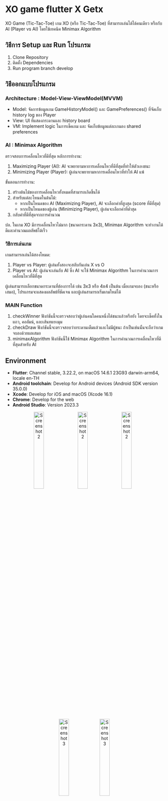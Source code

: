 # XO game flutter X Getx 
XO Game (Tic-Tac-Toe)
เกม XO (หรือ Tic-Tac-Toe) ที่สามารถเล่นได้ได้คนเดียว หรือกับ AI (Player vs AI) โดยใช้เทคนิค Minimax Algorithm 

## วิธีการ Setup และ Run โปรแกรม
1. Clone Repository
2. ติดตั้ง Dependencies
3. Run program  branch develop
   
## วิธีออกแบบโปรแกรม

### Architecture : Model-View-ViewModel(MVVM)  
- Model: จัดการข้อมูลเกม GameHistoryModel() และ GamePreferences() ที่จัดเก็บ history log ของ Player
- View: UI ที่แสดงกระดานและ history board
- VM: Implement logic ในการเช็คเกม และ จัดเก็บข้อมูลแต่ละเกมลง shared preferences

### AI : Minimax Algorithm 
ตรวจสอบการเคลื่อนไหวที่ดีที่สุด
หลักการทำงาน:
1. Maximizing Player (AI): AI จะพยายามหาการเคลื่อนไหวที่ดีที่สุดที่ทำให้ตัวเองชนะ
2. Minimizing Player (Player): ผู้เล่นจะพยายามหาการเคลื่อนไหวที่ทำให้ AI แพ้

ขั้นตอนการทำงาน:
1. สร้างต้นไม้ของการเคลื่อนไหวทั้งหมดที่สามารถเกิดขึ้นได้
2. สำหรับแต่ละโหนดในต้นไม้:
    - หากเป็นโหนดของ AI (Maximizing Player), AI จะเลือกค่าที่สูงสุด (score ที่ดีที่สุด)
    - หากเป็นโหนดของผู้เล่น (Minimizing Player), ผู้เล่นจะเลือกค่าที่ต่ำสุด
3. กลับค่าที่ดีที่สุดจากการคำนวณ

ปล. ในเกม XO มีการเคลื่อนไหวไม่มาก (ขนาดกระดาน 3x3), Minimax Algorithm จะทำงานได้ดีและคำนวณผลลัพธ์ได้เร็ว

### วิธีการเล่นเกม
เกมสามารถเล่นได้สองโหมด:
1. Player vs Player: ผู้เล่นทั้งสองจะสลับกันเล่น X vs O
2. Player vs AI: ผู้เล่นจะเล่นกับ AI ซึ่ง AI จะใช้ Minimax Algorithm ในการคำนวณการเคลื่อนไหวที่ดีที่สุด

ผู้เล่นสามารถเลือกขนาดกระดานที่ต้องการได้ เช่น 3x3 หรือ 4x4 เป็นต้น
เมื่อเกมจบลง (ชนะหรือเสมอ), โปรแกรมจะแสดงผลลัพธ์ที่ชัดเจน และผู้เล่นสามารถเริ่มเกมใหม่ได้

### MAIN Function
1. checkWinner
   ฟังก์ชันนี้จะตรวจสอบว่าผู้เล่นคนใดคนหนึ่งได้ชนะแล้วหรือยัง โดยจะเช็คทั้งในแถว, คอลัมน์, และเส้นทแยงมุม
3. checkDraw
   ฟังก์ชันนี้จะตรวจสอบว่ากระดานเต็มแล้วและไม่มีผู้ชนะ ถ้าเป็นเช่นนั้นจะถือว่าเกมจบลงด้วยผลเสมอ
5. minimaxAlgorithm
   ฟังก์ชันนี้ใช้ Minimax Algorithm ในการคำนวณการเคลื่อนไหวที่ดีที่สุดสำหรับ AI

## Environment
- **Flutter**: Channel stable, 3.22.2, on macOS 14.6.1 23G93 darwin-arm64, locale en-TH
- **Android toolchain**: Develop for Android devices (Android SDK version 35.0.0)
- **Xcode**: Develop for iOS and macOS (Xcode 16.1)
- **Chrome**: Develop for the web
- **Android Studio**: Version 2023.3



<p align="center">
   <img src="https://github.com/user-attachments/assets/b27cd2d8-70b3-4857-9537-ae3019b70d48" alt="Screenshot 2" width="25%" style="margin-right: 10px;">
   <img src="https://github.com/user-attachments/assets/f9876d74-bb0a-4dd3-93c0-2b4c71a2f025" alt="Screenshot 2" width="25%" style="margin-right: 10px;">
     <img src="https://github.com/user-attachments/assets/3f8cbe59-e81d-435e-9c81-ffae09332385" alt="Screenshot 2" width="25%" style="margin-right: 10px;">
  <img src="https://github.com/user-attachments/assets/270110f6-082c-49b7-875e-96c760877827" alt="Screenshot 3" width="25%">
    <img src="https://github.com/user-attachments/assets/31a86597-6b2a-4b44-836d-e4f75ba78acd" alt="Screenshot 3" width="25%">
</p>
